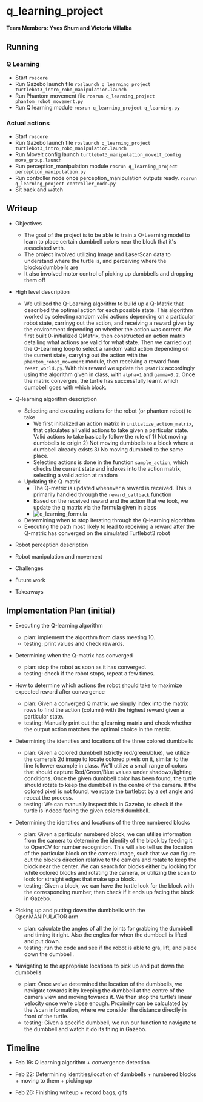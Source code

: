 # q_learning_project

__Team Members: Yves Shum and Victoria Villalba__

## Running 

### Q Learning 
- Start `roscore`
- Run Gazebo launch file `roslaunch q_learning_project turtlebot3_intro_robo_manipulation.launch`
- Run Phantom movement file `rosrun q_learning_project phantom_robot_movement.py` 
- Run Q learning module `rosrun q_learning_project q_learning.py`

### Actual actions 

- Start `roscore`
- Run Gazebo launch file `roslaunch q_learning_project turtlebot3_intro_robo_manipulation.launch`
- Run Moveit config launch `turtlebot3_manipulation_moveit_config move_group.launch`
- Run perception_manipulation module `rosrun q_learning_project perception_manipulation.py`
- Run controller node once perception_manipulation outputs ready. `rosrun q_learning_project controller_node.py`
- Sit back and watch

## Writeup

- Objectives
  - The goal of the project is to be able to train a Q-Learning model to learn to place certain dumbbell colors near the block that it's associated with. 
  - The project involved utilizing Image and LaserScan data to understand where the turtle is, and perceiving where the blocks/dumbbells are 
  - It also involved motor control of picking up dumbbells and dropping them off

- High level description
  - We utilized the Q-Learning algorithm to build up a Q-Matrix that described the optimal action for each possible state. This algorithm worked by selecting random valid actions depending on a particular robot state, carrinyg out the action, and receiving a reward given by the environment depending on whether the action was correct. We first built 0-initialized QMatrix, then constructed an action matrix detailing what actions are valid for what state. Then we carried out the Q-Learning loop to select a random valid action depending on the current state, carrying out the action with the `phantom_robot_movement` module, then receiving a reward from `reset_world.py`. With this reward we update the `QMatrix` accordingly using the algorithm given in class, with `alpha=1` and `gamma=0.2`. Once the matrix converges, the turtle has successfully learnt which dumbbell goes with which block.

- Q-learning algorithm description
  - Selecting and executing actions for the robot (or phantom robot) to take
    - We first initialized an action matrix in `initialize_action_matrix`, that calculates all valid actions to take given a particular state. Valid actions to take basically follow the rule of 1) Not moving dumbbells to origin 2) Not moving dumbbells to a block where a dumbbell already exists 3) No moving dumbbell to the same place.
    - Selecting actions is done in the function `sample_action`, which checks the current state and indexes into the action matrix, selecting a valid action at random
  - Updating the Q-matrix
    - The Q-matrix is updated whenever a reward is received. This is primarily handled through the `reward_callback` function
    - Based on the received reward and the action that we took, we update the q matrix via the formula given in class 
    - ![q_learning_formula](./qlearningformula.GIF)
  - Determining when to stop iterating through the Q-learning algorithm
  - Executing the path most likely to lead to receiving a reward after the Q-matrix has converged on the simulated Turtlebot3 robot
- Robot perception description
- Robot manipulation and movement 
- Challenges
- Future work
- Takeaways 

## Implementation Plan (initial)

* Executing the Q-learning algorithm
  * plan: implement the algorthm from class meeting 10.
  * testing: print values and check rewards.

* Determining when the Q-matrix has converged
  * plan: stop the robot as soon as it has converged.
  * testing: check if the robot stops, repeat a few times.

* How to determine which actions the robot should take to maximize expected reward after convergence
  * plan: Given a converged Q matrix, we simply index into the matrix rows to find the action (column) with the highest reward given a particular state.
  * testing: Manually print out the q learning matrix and check whether the output action matches the optimal choice in the matrix.

* Determining the identities and locations of the three colored dumbbells
  * plan: Given a colored dumbbell (strictly red/green/blue), we utilize the camera’s 2d image to locate colored pixels on it, similar to the line follower example in class. We’ll utilize a small range of colors that should capture Red/Green/Blue values under shadows/lighting conditions. Once the given dumbbell color has been found, the turtle should rotate to keep the dumbbell in the centre of the camera. If the colored pixel is not found, we rotate the turtlebot by a set angle and repeat the process. 
  * testing: We can manually inspect this in Gazebo, to check if the turtle is indeed facing the given colored dumbbell. 

* Determining the identities and locations of the three numbered blocks
  * plan: Given a particular numbered block, we can utilize information from the camera to determine the identity of the block by feeding it to OpenCV for number recognition. This will also tell us the location of the particular block on the camera image, such that we can figure out the block’s direction relative to the camera and rotate to keep the block near the center. We can search for blocks either by looking for white colored blocks and rotating the camera, or utilizing the scan to look for straight edges that make up a block.
  * testing: Given a block, we can have the turtle look for the block with the corresponding number, then check if it ends up facing the block in Gazebo.

* Picking up and putting down the dumbbells with the OpenMANIPULATOR arm
  * plan: calculate the angles of all the joints for grabbing the dumbbell and timing it right. Also the engles for when the dumbbell is lifted and put down. 
  * testing: run the code and see if the robot is able to gra, lift, and place down the dumbbell.

* Navigating to the appropriate locations to pick up and put down the dumbbells
  * plan: Once we’ve determined the location of the dumbbells, we navigate towards it by keeping the dumbbell at the centre of the camera view and moving towards it. We then stop the turtle’s linear velocity once we’re close enough. Proximity can be calculated by the /scan information, where we consider the distance directly in front of the turtle. 
  * testing: Given a specific dumbbell, we run our function to navigate to the dumbbell and watch it do its thing in Gazebo. 


## Timeline

* Feb 19: Q learning algorithm + convergence detection

* Feb 22: Determining identities/location of dumbbells + numbered blocks + moving to them + picking up

* Feb 26: Finishing writeup + record bags, gifs
